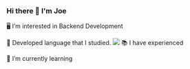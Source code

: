 ### Hi there 👋 I'm Joe 

🖥 I’m interested in Backend Development

📕 Developed language that I studied.
<img src="https://img.shields.io/badge/python-3776AB?style=flat-square&logo=pytnon&logoColor=white"/>
📚 I have experienced


🌱 I’m currently learning 



<!--
**JoeCP17/JoeCP17** is a ✨ _special_ ✨ repository because its `README.md` (this file) appears on your GitHub profile.

Here are some ideas to get you started:

- 🔭 I’m currently working on ...
- 🌱 I’m currently learning ...
- 👯 I’m looking to collaborate on ...
- 🤔 I’m looking for help with ...
- 💬 Ask me about ...
- 📫 How to reach me: ...
- 😄 Pronouns: ...
- ⚡ Fun fact: ...
-->

